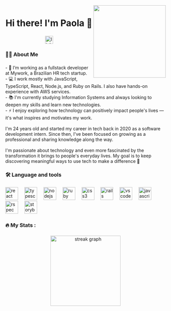 <img align="right" height="227" src="https://media0.giphy.com/media/v1.Y2lkPTc5MGI3NjExcWwwNzIwbzkxdHg0NXhmMmhkcnM4a3NrMzR3ZTM1dWdldjRkNXB5NyZlcD12MV9pbnRlcm5hbF9naWZfYnlfaWQmY3Q9Zw/hpXdHPfFI5wTABdDx9/giphy.gif"  />

###

<h1 align="center">Hi there! I'm Paola 👋</h1>

###

<div align="center">
  <a href="https://www.linkedin.com/in/paola-tunis-rotta/" target="_blank">
    <img src="https://img.shields.io/static/v1?message=LinkedIn&logo=linkedin&label=&color=0077B5&logoColor=white&labelColor=&style=for-the-badge" height="25" alt="linkedin logo"  />
  </a>
</div>

###

<h3 align="left">👩‍💻  About Me</h3>

###

<p align="left">- 🔭 I’m working as a fullstack developer at Mywork, a Brazilian HR tech startup.<br>- 💻 I work mostly with JavaScript, TypeScript, React, Node.js, and Ruby on Rails. I also have hands-on experience with AWS services.<br>- 📚 I'm currently studying Information Systems and always looking to deepen my skills and learn new technologies.<br>- ⚡ I enjoy exploring how technology can positively impact people's lives — it's what inspires and motivates my work.<br><br>I'm 24 years old and started my career in tech back in 2020 as a software development intern. Since then, I've been focused on growing as a professional and sharing knowledge along the way.<br><br>I'm passionate about technology and even more fascinated by the transformation it brings to people's everyday lives. My goal is to keep discovering meaningful ways to use tech to make a difference 🚀</p>

###

<h3 align="left">🛠 Language and tools</h3>

###

<div align="left">
  <img src="https://cdn.jsdelivr.net/gh/devicons/devicon/icons/react/react-original.svg" height="40" alt="react logo"  />
  <img width="12" />
  <img src="https://cdn.jsdelivr.net/gh/devicons/devicon/icons/typescript/typescript-original.svg" height="40" alt="typescript logo"  />
  <img width="12" />
  <img src="https://cdn.jsdelivr.net/gh/devicons/devicon/icons/nodejs/nodejs-original.svg" height="40" alt="nodejs logo"  />
  <img width="12" />
  <img src="https://cdn.jsdelivr.net/gh/devicons/devicon/icons/ruby/ruby-original.svg" height="40" alt="ruby logo"  />
  <img width="12" />
  <img src="https://cdn.jsdelivr.net/gh/devicons/devicon/icons/css3/css3-original.svg" height="40" alt="css3 logo"  />
  <img width="12" />
  <img src="https://cdn.jsdelivr.net/gh/devicons/devicon/icons/rails/rails-original-wordmark.svg" height="40" alt="rails logo"  />
  <img width="12" />
  <img src="https://cdn.jsdelivr.net/gh/devicons/devicon/icons/vscode/vscode-original.svg" height="40" alt="vscode logo"  />
  <img width="12" />
  <img src="https://cdn.jsdelivr.net/gh/devicons/devicon/icons/javascript/javascript-original.svg" height="40" alt="javascript logo"  />
  <img width="12" />
  <img src="https://cdn.jsdelivr.net/gh/devicons/devicon/icons/rspec/rspec-original.svg" height="40" alt="rspec logo"  />
  <img width="12" />
  <img src="https://cdn.jsdelivr.net/gh/devicons/devicon/icons/storybook/storybook-original.svg" height="40" alt="storybook logo"  />
</div>

###

<h3 align="left">🔥   My Stats :</h3>

###

<div align="center">
  <img src="https://streak-stats.demolab.com?user=paolatunis&locale=en&mode=daily&theme=dark&hide_border=false&border_radius=5&order=3" height="220" alt="streak graph"  />
</div>

###
